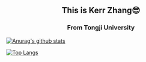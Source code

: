 <p align="center">
  <h2 align="center">
      This is Kerr Zhang😎
  </h2>
  <h3 align="center">
      From Tongji University
  </h3>
</p>

[![Anurag's github stats](https://github-readme-stats.vercel.app/api?username=Kerr0220&show_icons=true&bg_color=DEG,af34a8,34ad9b&text_color=ffffff&title_color=ffffff&icon_color=ffffff)](https://github.com/anuraghazra/github-readme-stats)

[![Top Langs](https://github-readme-stats.vercel.app/api/top-langs/?username=Kerr0220&layout=compact&bg_color=DEG,65a7d6,8ebee0,b6d5eb&text_color=ffffff&title_color=ffffff&icon_color=ffffff)](https://github.com/anuraghazra/github-readme-stats)


<!--
**Kerr0220/Kerr0220** is a ✨ _special_ ✨ repository because its `README.md` (this file) appears on your GitHub profile.

Here are some ideas to get you started:

- 🔭 I’m currently working on ...
- 🌱 I’m currently learning ...
- 👯 I’m looking to collaborate on ...
- 🤔 I’m looking for help with ...
- 💬 Ask me about ...
- 📫 How to reach me: ...
- 😄 Pronouns: ...
- ⚡ Fun fact: ...
-->
